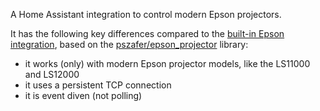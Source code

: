 A Home Assistant integration to control modern Epson projectors.

It has the following key differences compared to the [built-in Epson integration](https://www.home-assistant.io/integrations/epson/), based on the [pszafer/epson_projector](https://github.com/pszafer/epson_projector/tree/dev/epson_projector) library:
 - it works (only) with modern Epson projector models, like the LS11000 and LS12000
 - it uses a persistent TCP connection
 - it is event diven (not polling)
